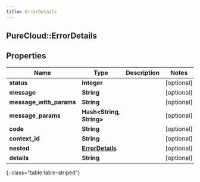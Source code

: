 ```yaml
---
title: ErrorDetails
---
```

## PureCloud::ErrorDetails

## Properties

|Name | Type | Description | Notes|
|------------ | ------------- | ------------- | -------------|
| **status** | **Integer** |  | [optional] |
| **message** | **String** |  | [optional] |
| **message_with_params** | **String** |  | [optional] |
| **message_params** | **Hash&lt;String, String&gt;** |  | [optional] |
| **code** | **String** |  | [optional] |
| **context_id** | **String** |  | [optional] |
| **nested** | [**ErrorDetails**](ErrorDetails.html) |  | [optional] |
| **details** | **String** |  | [optional] |
{: class="table table-striped"}


